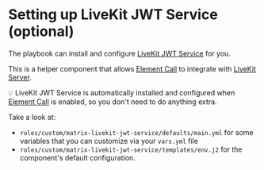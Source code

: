 <!--
SPDX-FileCopyrightText: 2025 Slavi Pantaleev

SPDX-License-Identifier: AGPL-3.0-or-later
-->

# Setting up LiveKit JWT Service (optional)

The playbook can install and configure [LiveKit JWT Service](https://github.com/element-hq/lk-jwt-service/) for you.

This is a helper component that allows [Element Call](configuring-playbook-element-call.md) to integrate with [LiveKit Server](configuring-playbook-livekit-server.md).

💡 LiveKit JWT Service is automatically installed and configured when [Element Call](configuring-playbook-element-call.md) is enabled, so you don't need to do anything extra.

Take a look at:

- `roles/custom/matrix-livekit-jwt-service/defaults/main.yml` for some variables that you can customize via your `vars.yml` file
- `roles/custom/matrix-livekit-jwt-service/templates/env.j2` for the component's default configuration.